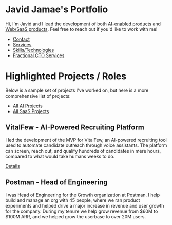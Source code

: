 # Javid Jamae's Portfolio

Hi, I'm Javid and I lead the development of both [AI-enabled products](./ai-development.md) and [Web/SaaS products](./product-development.md). Feel free to reach out if you'd like to work with me!

- [Contact](/contact.md)
- [Services](/services.md)
- [Skills/Technologies](/skills-technologies.md)
- [Fractional CTO Services](/fractional-cto.md)

# Highlighted Projects / Roles

Below is a sample set of projects I've worked on, but here is a more comprehensive list of projects:
- [All AI Projects](./ai-development.md)
- [All SaaS Projects](./product-development.md)

## VitalFew - AI-Powered Recruiting Platform

I led the development of the MVP for VitalFew, an AI-powered recruiting tool used to automate candidate outreach through voice assistants. The platform can screen, reach out, and qualify hundreds of candidates in mere hours, compared to what would take humans weeks to do.

[Details](./vitalfew/README.md)

## Postman - Head of Engineering

I was Head of Engineering for the Growth organization at Postman. I help build and manage an org with 45 people, where we ran product experiments and helped drive a major increase in revenue and user growth for the company. During my tenure we help grow revenue from $60M to $100M ARR, and we helped grow the userbase to over 20M users.

[Details](http://www.postman.com)

## CoffeeGPT - Photorealistic, AI-Powered Image Generation

I led the development of a consumer email newsletter services that generates photorealistic images of people based on a reference image that they upload. An email goes out to the users each week with a generated image of them in a fun and interesting setting, while drinking coffee. We also built an administrative dashboard in React / NextJS. 

[Details](./coffee-gpt/README.md) 

## Mini-Me Chatbot Builder - SaaS AI Chatbot Platform**

I led the development of a Chatbot builder called Mini Me for Rallio. The product allows sales representatives from consumer product companies to build their own custom chatbots. Each sales representative can upload their own custom knowledgebase documents that their chatbot will use to answer questions for end customers and prospective business partners.

[Details](./rallio-minimebot/README.md)

## Amcat Roofing - Lead Acquisition Funnel

I led the development of a consumer lead acquisition funnel for a US-based roofing company. The company provides roofing inspections, repairs, and replacement. The entire funnel was built with React + NextJS.

[Details](./amcat-roofing/README.md)